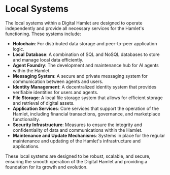 # Local Systems

The local systems within a Digital Hamlet are designed to operate independently and provide all necessary services for the Hamlet's functioning. These systems include:

- **Holochain**: For distributed data storage and peer-to-peer application logic.
- **Local Database**: A combination of SQL and NoSQL databases to store and manage local data efficiently.
- **Agent Foundry**: The development and maintenance hub for AI agents within the Hamlet.
- **Messaging System**: A secure and private messaging system for communication between agents and users.
- **Identity Management**: A decentralized identity system that provides verifiable identities for users and agents.
- **File Storage**: A local file storage system that allows for efficient storage and retrieval of digital assets.
- **Application Services**: Core services that support the operation of the Hamlet, including financial transactions, governance, and marketplace functionality.
- **Security Infrastructure**: Measures to ensure the integrity and confidentiality of data and communications within the Hamlet.
- **Maintenance and Update Mechanisms**: Systems in place for the regular maintenance and updating of the Hamlet's infrastructure and applications.

These local systems are designed to be robust, scalable, and secure, ensuring the smooth operation of the Digital Hamlet and providing a foundation for its growth and evolution.
